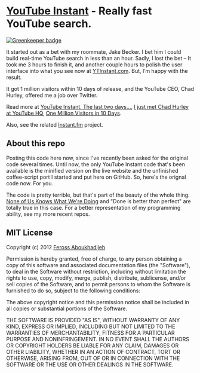 # [YouTube Instant](https://ytinstant.com) - Really fast YouTube search.

[![Greenkeeper badge](https://badges.greenkeeper.io/feross/ytinstant.com.svg)](https://greenkeeper.io/)

It started out as a bet with my roommate, Jake Becker. I bet him I could build real-time YouTube search in less than an hour. Sadly, I lost the bet – It took me 3 hours to finish it, and another couple hours to polish the user interface into what you see now at [YTInstant.com](https://ytinstant.com). But, I’m happy with the result.

It got 1 million visitors within 10 days of release, and the YouTube CEO, Chad Hurley, offered me a job over Twitter.

Read more at [YouTube Instant. The last two days...](https://feross.org/youtube-instant-media-frenzy/), [I just met Chad Hurley at YouTube HQ](https://feross.org/visit-to-youtube-hq-to-meet-chad-hurley/), [One Million Visitors in 10 Days](https://feross.org/one-million-visitors-in-10-days/).

Also, see the related [Instant.fm](https://instant.fm) project.

## About this repo

Posting this code here now, since I've recently been asked for the original code several times. Until now, the only YouTube Instant code that's been available is the minified version on the live website and the unfinished coffee-script port I started and put here on GitHub. So, here's the orignal code now. For you.

The code is pretty terrible, but that's part of the beauty of the whole thing. [None of Us Knows What We're Doing](https://feross.org/none-of-us-knows-what-were-doing/) and "Done is better than perfect" are totally true in this case. For a better representation of my programming ability, see my more recent repos.

## MIT License

Copyright (c) 2012 [Feross Aboukhadijeh](https://feross.org)

Permission is hereby granted, free of charge, to any person obtaining a copy of this software and associated documentation files (the "Software"), to deal in the Software without restriction, including without limitation the rights to use, copy, modify, merge, publish, distribute, sublicense, and/or sell copies of the Software, and to permit persons to whom the Software is furnished to do so, subject to the following conditions:

The above copyright notice and this permission notice shall be included in all copies or substantial portions of the Software.

THE SOFTWARE IS PROVIDED "AS IS", WITHOUT WARRANTY OF ANY KIND, EXPRESS OR IMPLIED, INCLUDING BUT NOT LIMITED TO THE WARRANTIES OF MERCHANTABILITY, FITNESS FOR A PARTICULAR PURPOSE AND NONINFRINGEMENT. IN NO EVENT SHALL THE AUTHORS OR COPYRIGHT HOLDERS BE LIABLE FOR ANY CLAIM, DAMAGES OR OTHER LIABILITY, WHETHER IN AN ACTION OF CONTRACT, TORT OR OTHERWISE, ARISING FROM, OUT OF OR IN CONNECTION WITH THE SOFTWARE OR THE USE OR OTHER DEALINGS IN THE SOFTWARE.
